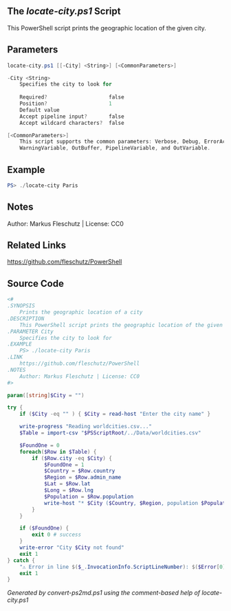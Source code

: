 ## The *locate-city.ps1* Script

This PowerShell script prints the geographic location of the given city.

## Parameters
```powershell
locate-city.ps1 [[-City] <String>] [<CommonParameters>]

-City <String>
    Specifies the city to look for
    
    Required?                    false
    Position?                    1
    Default value                
    Accept pipeline input?       false
    Accept wildcard characters?  false

[<CommonParameters>]
    This script supports the common parameters: Verbose, Debug, ErrorAction, ErrorVariable, WarningAction, 
    WarningVariable, OutBuffer, PipelineVariable, and OutVariable.
```

## Example
```powershell
PS> ./locate-city Paris

```

## Notes
Author: Markus Fleschutz | License: CC0

## Related Links
https://github.com/fleschutz/PowerShell

## Source Code
```powershell
<#
.SYNOPSIS
	Prints the geographic location of a city
.DESCRIPTION
	This PowerShell script prints the geographic location of the given city.
.PARAMETER City
	Specifies the city to look for
.EXAMPLE
	PS> ./locate-city Paris
.LINK
	https://github.com/fleschutz/PowerShell
.NOTES
	Author: Markus Fleschutz | License: CC0
#>

param([string]$City = "")

try {
	if ($City -eq "" ) { $City = read-host "Enter the city name" }

	write-progress "Reading worldcities.csv..."
	$Table = import-csv "$PSScriptRoot/../Data/worldcities.csv"

	$FoundOne = 0
	foreach($Row in $Table) {
		if ($Row.city -eq $City) {
			$FoundOne = 1
			$Country = $Row.country
			$Region = $Row.admin_name
			$Lat = $Row.lat
			$Long = $Row.lng
			$Population = $Row.population
			write-host "* $City ($Country, $Region, population $Population) is at $Lat°N, $Long°W"
		}
	}

	if ($FoundOne) {
		exit 0 # success
	}
	write-error "City $City not found"
	exit 1
} catch {
	"⚠️ Error in line $($_.InvocationInfo.ScriptLineNumber): $($Error[0])"
	exit 1
}
```

*Generated by convert-ps2md.ps1 using the comment-based help of locate-city.ps1*
